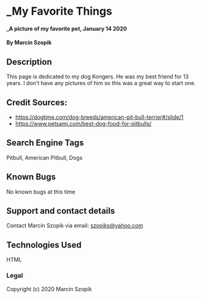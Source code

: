 # _My Favorite Things

#### _A picture of my favorite pet, January 14 2020

#### By Marcin Szopik

##  Description

This page is dedicated to my dog Kongers. He was my best friend for 13 years. I don't have any pictures of him so this was a great way to start one.

## Credit Sources:

* https://dogtime.com/dog-breeds/american-pit-bull-terrier#/slide/1
* https://www.petsami.com/best-dog-food-for-pitbulls/

## Search Engine Tags

Pitbull, American Pitbull, Dogs

## Known Bugs

No known bugs at this time

## Support and contact details

Contact Marcin Szopik via email: szopiks@yahoo.com 

## Technologies Used

HTML

### Legal

Copyright (c) 2020 Marcin Szopik
